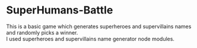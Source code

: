 # SuperHumans-Battle
This is a basic game which generates superheroes and supervillains names and randomly picks a winner.  
I used superheroes and supervillains name generator node modules.
